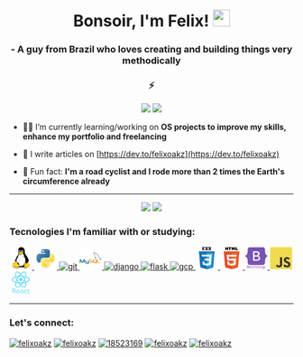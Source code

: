 <h1 align="center">Bonsoir, I'm Felix! <img src="https://raw.githubusercontent.com/kaueMarques/kaueMarques/master/hi.gif" width="30px" height="30px"></h1>
<h3 align="center">- A guy from Brazil who loves creating and building things very methodically</h3>
<h3 align="center"> ⚡ </h3>


<div align="center">
  <a href = "mailto:felix@oakz.org"><img src="https://img.shields.io/badge/-Gmail-%23333?style=for-the-badge&logo=gmail&logoColor=red" target="_blank"></a>
  <a href="https://www.linkedin.com/in/felixoakz/" target="_blank"><img src="https://img.shields.io/badge/-LinkedIn-%230077B5?style=for-the-badge&logo=linkedin&logoColor=white" target="_blank"></a>  
</div>

- 👨‍💻 I’m currently learning/working on **OS projects to improve my skills, enhance my portfolio and freelancing**

- 📝 I write articles on [https://dev.to/felixoakz](https://dev.to/felixoakz)

- 🚴 Fun fact: **I'm a road cyclist and I rode more than 2 times the Earth's circumference already**

<hr/>

<div align="center">
 <img height="160em" src="https://github-readme-stats.vercel.app/api?username=felixoakz&count_private=true&layout=compact&show_icons=true&theme=dark" />
 <img height="160em" src="https://github-readme-stats.vercel.app/api/top-langs/?username=felixoakz&layout=compact&theme=dark&hide=css,scss,html" />
</div>

<h3 align="left">Tecnologies I'm familiar with or studying:</h3>
<p align="left">
<a href="https://www.linux.org/" target="_blank" rel="noreferrer"> <img src="https://raw.githubusercontent.com/devicons/devicon/master/icons/linux/linux-original.svg" alt="linux" width="40" height="40"/> </a>
<a href="https://www.python.org" target="_blank" rel="noreferrer"> <img src="https://raw.githubusercontent.com/devicons/devicon/master/icons/python/python-original.svg" alt="python" width="40" height="40"/> </a>
<a href="https://git-scm.com/" target="_blank" rel="noreferrer"> <img src="https://www.vectorlogo.zone/logos/git-scm/git-scm-icon.svg" alt="git" width="40" height="40"/> </a>
<a href="https://www.mysql.com/" target="_blank" rel="noreferrer"> <img src="https://raw.githubusercontent.com/devicons/devicon/master/icons/mysql/mysql-original-wordmark.svg" alt="mysql" width="40" height="40"/> </a>
<a href="https://www.djangoproject.com/" target="_blank" rel="noreferrer"> <img src="https://cdn.worldvectorlogo.com/logos/django.svg" alt="django" width="40" height="40"/> </a>
<a href="https://flask.palletsprojects.com/" target="_blank" rel="noreferrer"> <img src="https://www.vectorlogo.zone/logos/pocoo_flask/pocoo_flask-icon.svg" alt="flask" width="40" height="40"/> </a>
<a href="https://cloud.google.com" target="_blank" rel="noreferrer"> <img src="https://www.vectorlogo.zone/logos/google_cloud/google_cloud-icon.svg" alt="gcp" width="40" height="40"/> </a>
<a href="https://www.w3schools.com/css/" target="_blank" rel="noreferrer"> <img src="https://raw.githubusercontent.com/devicons/devicon/master/icons/css3/css3-original-wordmark.svg" alt="css3" width="40" height="40"/> </a>
<a href="https://www.w3.org/html/" target="_blank" rel="noreferrer"> <img src="https://raw.githubusercontent.com/devicons/devicon/master/icons/html5/html5-original-wordmark.svg" alt="html5" width="40" height="40"/> </a>
<a href="https://getbootstrap.com" target="_blank" rel="noreferrer"> <img src="https://raw.githubusercontent.com/devicons/devicon/master/icons/bootstrap/bootstrap-plain-wordmark.svg" alt="bootstrap" width="40" height="40"/> </a>
<a href="https://developer.mozilla.org/en-US/docs/Web/JavaScript" target="_blank" rel="noreferrer"> <img src="https://raw.githubusercontent.com/devicons/devicon/master/icons/javascript/javascript-original.svg" alt="javascript" width="40" height="40"/> </a>
<a href="https://reactjs.org/" target="_blank" rel="noreferrer"> <img src="https://raw.githubusercontent.com/devicons/devicon/master/icons/react/react-original-wordmark.svg" alt="react" width="40" height="40"/> </a>
</p>

<hr />

<h3 align="left">Let's connect:</h3>
<p align="left">
<a href="https://twitter.com/felixoakz" target="blank"><img align="center" src="https://raw.githubusercontent.com/rahuldkjain/github-profile-readme-generator/master/src/images/icons/Social/twitter.svg" alt="felixoakz" height="30" width="40" /></a>
<a href="https://instagram.com/felixoakz" target="blank"><img align="center" src="https://raw.githubusercontent.com/rahuldkjain/github-profile-readme-generator/master/src/images/icons/Social/instagram.svg" alt="felixoakz" height="30" width="40" /></a>
<a href="https://stackoverflow.com/users/18523169" target="blank"><img align="center" src="https://raw.githubusercontent.com/rahuldkjain/github-profile-readme-generator/master/src/images/icons/Social/stack-overflow.svg" alt="18523169" height="30" width="40" /></a>
<a href="https://dev.to/felixoakz" target="blank"><img align="center" src="https://raw.githubusercontent.com/rahuldkjain/github-profile-readme-generator/master/src/images/icons/Social/devto.svg" alt="felixoakz" height="30" width="40" /></a>
<a href="https://www.strava.com/athletes/1186062" target="blank"><img align="center" src="https://mobbin.com/_next/image?url=https%3A%2F%2Fujasntkfphywizsdaapi.supabase.co%2Fstorage%2Fv1%2Fobject%2Fpublic%2Fcontent%2Fapp_logos%2F850a6cab-1392-439a-b910-bcdc874a5926.png&w=360&q=85" alt="felixoakz" height="30" width="30" /></a>
</p>
